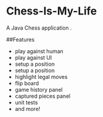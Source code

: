 # Chess-Is-My-Life

A Java Chess application .

##Features

* play against human 
* play against UI 
* setup a position 
* setup a position 
* highlight legal moves
* flip board 
* game history panel
* captured pieces panel
* unit tests 
* and more!

##

 
 
